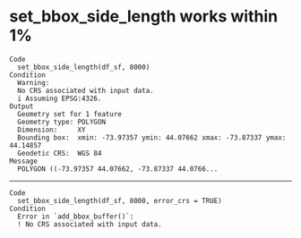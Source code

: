 # set_bbox_side_length works within 1%

    Code
      set_bbox_side_length(df_sf, 8000)
    Condition
      Warning:
      No CRS associated with input data.
      i Assuming EPSG:4326.
    Output
      Geometry set for 1 feature 
      Geometry type: POLYGON
      Dimension:     XY
      Bounding box:  xmin: -73.97357 ymin: 44.07662 xmax: -73.87337 ymax: 44.14857
      Geodetic CRS:  WGS 84
    Message
      POLYGON ((-73.97357 44.07662, -73.87337 44.0766...

---

    Code
      set_bbox_side_length(df_sf, 8000, error_crs = TRUE)
    Condition
      Error in `add_bbox_buffer()`:
      ! No CRS associated with input data.

